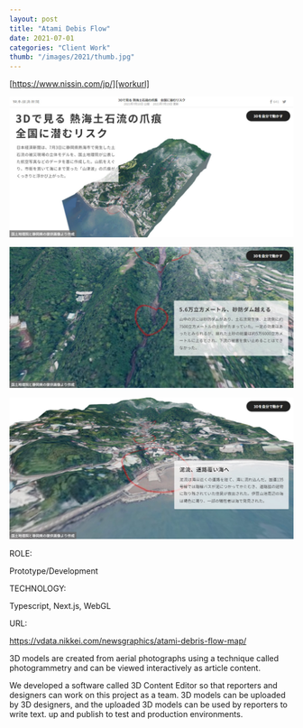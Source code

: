 ```yaml
---
layout: post
title: "Atami Debis Flow"
date: 2021-07-01
categories: "Client Work"
thumb: "/images/2021/thumb.jpg"
---
```


[https://www.nissin.com/jp/][workurl]

[![nikkei](/images/2021/02.jpg)][workUrl]

[![nikkei](/images/2021/03.jpg)][workUrl]

[![nikkei](/images/2021/04.jpg)][workUrl]

<div class="post-category">
  <p class="post-title">ROLE:</p>
  <p class="post-value">Prototype/Development</p>
</div>

<div class="post-category">
  <p class="post-title">TECHNOLOGY:</p>
  <p class="post-value">Typescript, Next.js, WebGL</p>
</div>

<div class="post-category">
  <p class="post-title">URL:</p>
  <p class="post-value">
    <a
      href="https://vdata.nikkei.com/newsgraphics/atami-debris-flow-map/"
      target="_blank"
      >https://vdata.nikkei.com/newsgraphics/atami-debris-flow-map/</a
    >
  </p>
</div>

<div class="post-description">
  <p>
    3D models are created from aerial photographs using a technique called
    photogrammetry and can be viewed interactively as article content.
  </p>
  <p>
    We developed a software called 3D Content Editor so that reporters and
    designers can work on this project as a team. 3D models can be uploaded by
    3D designers, and the uploaded 3D models can be used by reporters to write
    text. up and publish to test and production environments.
  </p>
</div>

[workurl]: https://vdata.nikkei.com/newsgraphics/atami-debris-flow-map/
